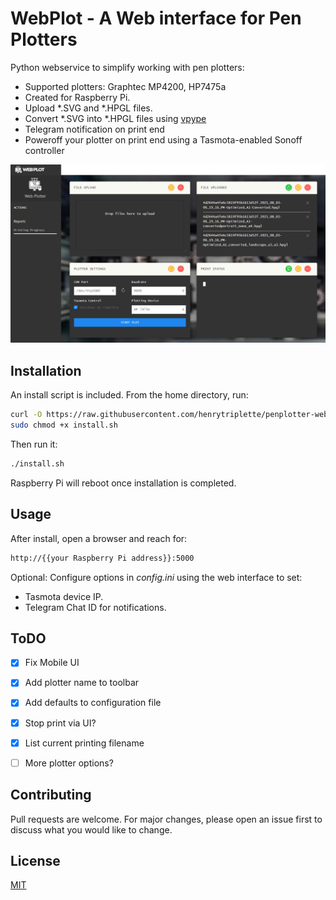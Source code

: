 # WebPlot - A Web interface for Pen Plotters

Python webservice to simplify working with pen plotters:
- Supported plotters: Graphtec MP4200, HP7475a
- Created for Raspberry Pi.
- Upload *.SVG and *.HPGL files.
- Convert *.SVG into *.HPGL files using [vpype](https://github.com/abey79/vpype)
- Telegram notification on print end
- Poweroff your plotter on print end using a Tasmota-enabled Sonoff controller

[![Image of WebPlot - A Web interface for Pen Plotter](./docs/img/screenshot.png)](https://github.com/henrytriplette/penplotter-webserver)

## Installation

An install script is included.
From the home directory, run:

```bash
curl -O https://raw.githubusercontent.com/henrytriplette/penplotter-webserver/main/install.sh
sudo chmod +x install.sh
```

Then run it:
```bash
./install.sh
```
Raspberry Pi will reboot once installation is completed.

## Usage

After install, open a browser and reach for:
```bash
http://{{your Raspberry Pi address}}:5000
```

Optional:
Configure options in *config.ini* using the web interface to set:
- Tasmota device IP.
- Telegram Chat ID for notifications.

## ToDO

- [x] Fix Mobile UI
- [x] Add plotter name to toolbar
- [x] Add defaults to configuration file
- [x] Stop print via UI?
- [x] List current printing filename

- [ ] More plotter options?

## Contributing
Pull requests are welcome. For major changes, please open an issue first to discuss what you would like to change.

## License
[MIT](https://choosealicense.com/licenses/mit/)
